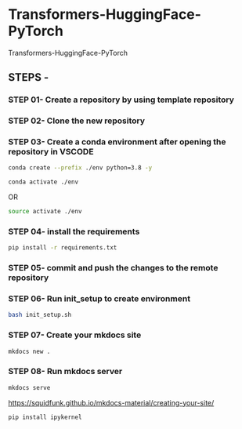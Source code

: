 # Transformers-HuggingFace-PyTorch
Transformers-HuggingFace-PyTorch

## STEPS -

### STEP 01- Create a repository by using template repository

### STEP 02- Clone the new repository

### STEP 03- Create a conda environment after opening the repository in VSCODE

```bash
conda create --prefix ./env python=3.8 -y
```

```bash
conda activate ./env
```
OR
```bash
source activate ./env
```

### STEP 04- install the requirements
```bash
pip install -r requirements.txt
```


### STEP 05- commit and push the changes to the remote repository

### STEP 06- Run init_setup to create environment
```bash
bash init_setup.sh
```

### STEP 07- Create your mkdocs site
```bash
mkdocs new .
```

### STEP 08- Run mkdocs server
```bash
mkdocs serve
```

https://squidfunk.github.io/mkdocs-material/creating-your-site/

```bash
pip install ipykernel
```
